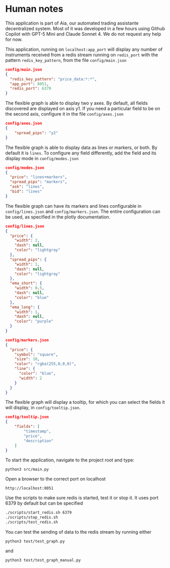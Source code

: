 # Human notes

This application is part of Aia, our automated trading assistante decentralized system. Most of it was developed in a few hours using Github Copilot with GPT-5 Mini and Claude Sonnet 4. We do not request any help for now.

This application, running on ```localhost:app_port``` will display any number of instruments received from a redis stream running on ```redis_port``` with the pattern ```redis_key_pattern```, from the file ```config/main.json```

```json
config/main.json
{
  "redis_key_pattern": "price_data:*:*",
  "app_port": 8051,
  "redis_port": 6379
}
```

The flexible graph is able to display two y axes. By default, all fields discovered are displayed on axis y1. If you need a particular field to be on the second axis, configure it in the file ```config/axes.json```

```json
config/axes.json
{
    "spread_pips": "y2"
}
```

The flexible graph is able to display data as lines or markers, or both. By default it is ```lines```. To configure any field differently, add the field and its display mode in ```config/modes.json```

```json
config/modes.json
{
  "price": "lines+markers",
  "spread_pips": "markers",
  "ask": "lines",
  "bid": "lines"
}
```

The flexible graph can have its markers and lines configurable in ```config/lines.json``` and ```config/markers.json```. The entire configuration can be used, as specified in the plotly documentation.

```json
config/lines.json
{
  "price": {
    "width": 2,
    "dash": null,
    "color": "lightgray"
  },
  "spread_pips": {
    "width": 1,
    "dash": null,
    "color": "lightgray"
  },
  "ema_short": {
    "width": 0.5,
    "dash": null,
    "color": "blue"
  },
  "ema_long": {
    "width": 1,
    "dash": null,
    "color": "purple"
  }
}

config/markers.json
{
  "price": {
    "symbol": "square",
    "size": 10,
    "color": "rgba(255,0,0,0)",
    "line": {
      "color": "blue",
      "width": 2
    }
  }
}
```

The flexible graph will display a tooltip, for which you can select the fields it will display, in ```config/tooltip.json```.

```json
config/tooltip.json
{
    "fields": [
        "timestamp",
        "price",
        "description"
    ]
}
```

To start the application, navigate to the project root and type:

```
python3 src/main.py
```

Open a browser to the correct port on localhost

```
http://localhost:8051
```

Use the scripts to make sure redis is started, test it or stop it. It uses port 6379 by default but can be specified

```bash
./scripts/start_redis.sh 6379
./scripts/stop_redis.sh
./scripts/test_redis.sh
```

You can test the sending of data to the redis stream by running either 

```
python3 test/test_graph.py
``` 
and 

```
python3 test/test_graph_manual.py
```








